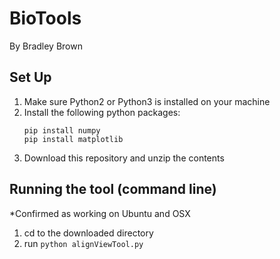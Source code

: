 # BioTools
By Bradley Brown

## Set Up ##


1) Make sure Python2 or Python3 is installed on your machine
2) Install the following python packages:
	```
	pip install numpy
	pip install matplotlib
	```
3) Download this repository and unzip the contents


## Running the tool (command line) ##

*Confirmed as working on Ubuntu and OSX

1) cd to the downloaded directory
2) run ```python alignViewTool.py```
